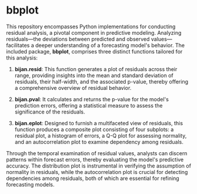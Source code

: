 # bbplot

This repository encompasses Python implementations for conducting residual analysis, a pivotal component in predictive modeling. Analyzing residuals—the deviations between predicted and observed values—facilitates a deeper understanding of a forecasting model's behavior. The included package, **bbplot**, comprises three distinct functions tailored for this analysis:

1. **bijan.resid**: This function generates a plot of residuals across their range, providing insights into the mean and standard deviation of residuals, their half-width, and the associated p-value, thereby offering a comprehensive overview of residual behavior.

2. **bijan.pval**: It calculates and returns the p-value for the model's prediction errors, offering a statistical measure to assess the significance of the residuals.

3. **bijan.eplot**: Designed to furnish a multifaceted view of residuals, this function produces a composite plot consisting of four subplots: a residual plot, a histogram of errors, a Q-Q plot for assessing normality, and an autocorrelation plot to examine dependency among residuals.

Through the temporal examination of residual values, analysts can discern patterns within forecast errors, thereby evaluating the model's predictive accuracy. The distribution plot is instrumental in verifying the assumption of normality in residuals, while the autocorrelation plot is crucial for detecting dependencies among residuals, both of which are essential for refining forecasting models.
